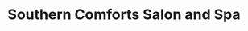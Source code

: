 ---
title: "Southern Comforts Salon and Spa"
url: /guntersville/southern-comforts-salon-and-spa/
shop: hairdresser
---
